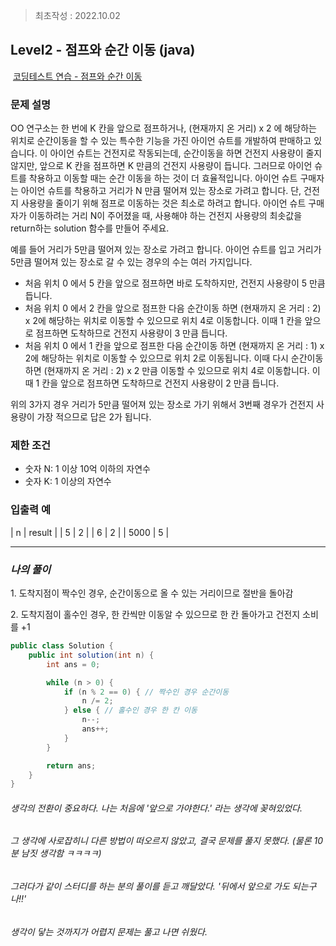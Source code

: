 > 최초작성 : 2022.10.02

## ******Level2 - 점프와 순간 이동**** (java)**

 [코딩테스트 연습 - 점프와 순간 이동](https://school.programmers.co.kr/learn/courses/30/lessons/12980)

### **문제 설명**
OO 연구소는 한 번에 K 칸을 앞으로 점프하거나, (현재까지 온 거리) x 2 에 해당하는 위치로 순간이동을 할 수 있는 특수한 기능을 가진 아이언 슈트를 개발하여 판매하고 있습니다. 이 아이언 슈트는 건전지로 작동되는데, 순간이동을 하면 건전지 사용량이 줄지 않지만, 앞으로 K 칸을 점프하면 K 만큼의 건전지 사용량이 듭니다. 그러므로 아이언 슈트를 착용하고 이동할 때는 순간 이동을 하는 것이 더 효율적입니다. 아이언 슈트 구매자는 아이언 슈트를 착용하고 거리가 N 만큼 떨어져 있는 장소로 가려고 합니다. 단, 건전지 사용량을 줄이기 위해 점프로 이동하는 것은 최소로 하려고 합니다. 아이언 슈트 구매자가 이동하려는 거리 N이 주어졌을 때, 사용해야 하는 건전지 사용량의 최솟값을 return하는 solution 함수를 만들어 주세요.

예를 들어 거리가 5만큼 떨어져 있는 장소로 가려고 합니다.
아이언 슈트를 입고 거리가 5만큼 떨어져 있는 장소로 갈 수 있는 경우의 수는 여러 가지입니다.

- 처음 위치 0 에서 5 칸을 앞으로 점프하면 바로 도착하지만, 건전지 사용량이 5 만큼 듭니다.
- 처음 위치 0 에서 2 칸을 앞으로 점프한 다음 순간이동 하면 (현재까지 온 거리 : 2) x 2에 해당하는 위치로 이동할 수 있으므로 위치 4로 이동합니다. 이때 1 칸을 앞으로 점프하면 도착하므로 건전지 사용량이 3 만큼 듭니다.
- 처음 위치 0 에서 1 칸을 앞으로 점프한 다음 순간이동 하면 (현재까지 온 거리 : 1) x 2에 해당하는 위치로 이동할 수 있으므로 위치 2로 이동됩니다. 이때 다시 순간이동 하면 (현재까지 온 거리 : 2) x 2 만큼 이동할 수 있으므로 위치 4로 이동합니다. 이때 1 칸을 앞으로 점프하면 도착하므로 건전지 사용량이 2 만큼 듭니다.

위의 3가지 경우 거리가 5만큼 떨어져 있는 장소로 가기 위해서 3번째 경우가 건전지 사용량이 가장 적으므로 답은 2가 됩니다.

### **제한 조건** 
- 숫자 N: 1 이상 10억 이하의 자연수
- 숫자 K: 1 이상의 자연수

### **​입출력 예**

| n | result |
| 5 | 2 |
| 6 | 2 |
| 5000 | 5 |

---

### _**나의 풀이**_

1\. 도착지점이 짝수인 경우, 순간이동으로 올 수 있는 거리이므로 절반을 돌아감

2\. 도착지점이 홀수인 경우, 한 칸씩만 이동알 수 있으므로 한 칸 돌아가고 건전지 소비를 +1

```java
public class Solution {
    public int solution(int n) {
        int ans = 0;

        while (n > 0) {
            if (n % 2 == 0) { // 짝수인 경우 순간이동
                n /= 2;
            } else { // 홀수인 경우 한 칸 이동
                n--;
                ans++;
            }
        }

        return ans;
    }
}
```

###### 생각의 전환이 중요하다. 나는 처음에 '앞으로 가야한다.' 라는 생각에 꽂혀있었다.
###### 그 생각에 사로잡히니 다른 방법이 떠오르지 않았고, 결국 문제를 풀지 못했다. (물론 10분 남짓 생각함 ㅋㅋㅋㅋ)
###### 그러다가 같이 스터디를 하는 분의 풀이를 듣고 깨달았다. '뒤에서 앞으로 가도 되는구나!!'
###### 생각이 닿는 것까지가 어렵지 문제는 풀고 나면 쉬웠다.